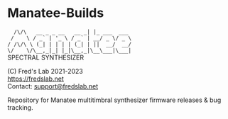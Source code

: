 # Manatee-Builds  
``   /\/\   __ _ _ __   __ _| |_ ___  ___    ``<br>
``  /    \ / _` | '_ \ / _` | __/ _ \/ _ \   ``<br>
``/ /\/\ \ (_| | | | | (_| | ||  __/  __/  ``<br>
``\/    \/\__,_|_| |_|\__,_|\__\___|\___|  ``<br>
SPECTRAL SYNTHESIZER  
  
(C) Fred's Lab 2021-2023  
https://fredslab.net  
Contact: support@fredslab.net  

Repository for Manatee multitimbral synthesizer firmware releases &amp; bug tracking.  

